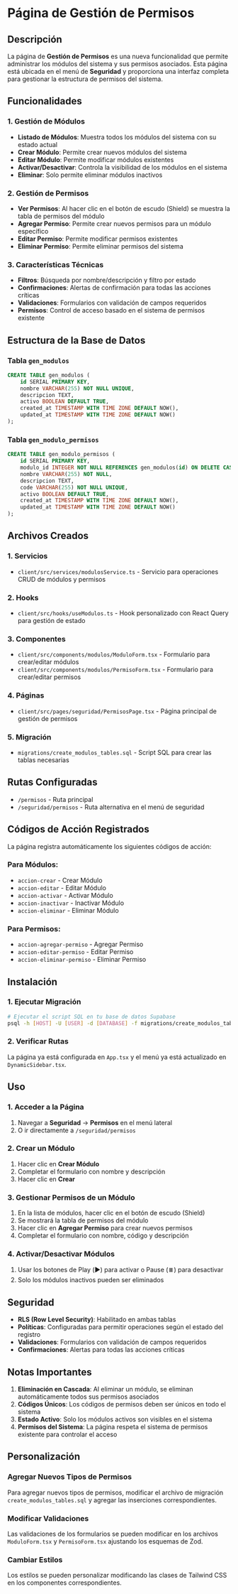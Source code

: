 # Página de Gestión de Permisos

## Descripción

La página de **Gestión de Permisos** es una nueva funcionalidad que permite administrar los módulos del sistema y sus permisos asociados. Esta página está ubicada en el menú de **Seguridad** y proporciona una interfaz completa para gestionar la estructura de permisos del sistema.

## Funcionalidades

### 1. Gestión de Módulos

- **Listado de Módulos**: Muestra todos los módulos del sistema con su estado actual
- **Crear Módulo**: Permite crear nuevos módulos del sistema
- **Editar Módulo**: Permite modificar módulos existentes
- **Activar/Desactivar**: Controla la visibilidad de los módulos en el sistema
- **Eliminar**: Solo permite eliminar módulos inactivos

### 2. Gestión de Permisos

- **Ver Permisos**: Al hacer clic en el botón de escudo (Shield) se muestra la tabla de permisos del módulo
- **Agregar Permiso**: Permite crear nuevos permisos para un módulo específico
- **Editar Permiso**: Permite modificar permisos existentes
- **Eliminar Permiso**: Permite eliminar permisos del sistema

### 3. Características Técnicas

- **Filtros**: Búsqueda por nombre/descripción y filtro por estado
- **Confirmaciones**: Alertas de confirmación para todas las acciones críticas
- **Validaciones**: Formularios con validación de campos requeridos
- **Permisos**: Control de acceso basado en el sistema de permisos existente

## Estructura de la Base de Datos

### Tabla `gen_modulos`

```sql
CREATE TABLE gen_modulos (
    id SERIAL PRIMARY KEY,
    nombre VARCHAR(255) NOT NULL UNIQUE,
    descripcion TEXT,
    activo BOOLEAN DEFAULT TRUE,
    created_at TIMESTAMP WITH TIME ZONE DEFAULT NOW(),
    updated_at TIMESTAMP WITH TIME ZONE DEFAULT NOW()
);
```

### Tabla `gen_modulo_permisos`

```sql
CREATE TABLE gen_modulo_permisos (
    id SERIAL PRIMARY KEY,
    modulo_id INTEGER NOT NULL REFERENCES gen_modulos(id) ON DELETE CASCADE,
    nombre VARCHAR(255) NOT NULL,
    descripcion TEXT,
    code VARCHAR(255) NOT NULL UNIQUE,
    activo BOOLEAN DEFAULT TRUE,
    created_at TIMESTAMP WITH TIME ZONE DEFAULT NOW(),
    updated_at TIMESTAMP WITH TIME ZONE DEFAULT NOW()
);
```

## Archivos Creados

### 1. Servicios
- `client/src/services/modulosService.ts` - Servicio para operaciones CRUD de módulos y permisos

### 2. Hooks
- `client/src/hooks/useModulos.ts` - Hook personalizado con React Query para gestión de estado

### 3. Componentes
- `client/src/components/modulos/ModuloForm.tsx` - Formulario para crear/editar módulos
- `client/src/components/modulos/PermisoForm.tsx` - Formulario para crear/editar permisos

### 4. Páginas
- `client/src/pages/seguridad/PermisosPage.tsx` - Página principal de gestión de permisos

### 5. Migración
- `migrations/create_modulos_tables.sql` - Script SQL para crear las tablas necesarias

## Rutas Configuradas

- `/permisos` - Ruta principal
- `/seguridad/permisos` - Ruta alternativa en el menú de seguridad

## Códigos de Acción Registrados

La página registra automáticamente los siguientes códigos de acción:

### Para Módulos:
- `accion-crear` - Crear Módulo
- `accion-editar` - Editar Módulo
- `accion-activar` - Activar Módulo
- `accion-inactivar` - Inactivar Módulo
- `accion-eliminar` - Eliminar Módulo

### Para Permisos:
- `accion-agregar-permiso` - Agregar Permiso
- `accion-editar-permiso` - Editar Permiso
- `accion-eliminar-permiso` - Eliminar Permiso

## Instalación

### 1. Ejecutar Migración

```bash
# Ejecutar el script SQL en tu base de datos Supabase
psql -h [HOST] -U [USER] -d [DATABASE] -f migrations/create_modulos_tables.sql
```

### 2. Verificar Rutas

La página ya está configurada en `App.tsx` y el menú ya está actualizado en `DynamicSidebar.tsx`.

## Uso

### 1. Acceder a la Página

1. Navegar a **Seguridad** → **Permisos** en el menú lateral
2. O ir directamente a `/seguridad/permisos`

### 2. Crear un Módulo

1. Hacer clic en **Crear Módulo**
2. Completar el formulario con nombre y descripción
3. Hacer clic en **Crear**

### 3. Gestionar Permisos de un Módulo

1. En la lista de módulos, hacer clic en el botón de escudo (Shield)
2. Se mostrará la tabla de permisos del módulo
3. Hacer clic en **Agregar Permiso** para crear nuevos permisos
4. Completar el formulario con nombre, código y descripción

### 4. Activar/Desactivar Módulos

1. Usar los botones de Play (▶️) para activar o Pause (⏸️) para desactivar
2. Solo los módulos inactivos pueden ser eliminados

## Seguridad

- **RLS (Row Level Security)**: Habilitado en ambas tablas
- **Políticas**: Configuradas para permitir operaciones según el estado del registro
- **Validaciones**: Formularios con validación de campos requeridos
- **Confirmaciones**: Alertas para todas las acciones críticas

## Notas Importantes

1. **Eliminación en Cascada**: Al eliminar un módulo, se eliminan automáticamente todos sus permisos asociados
2. **Códigos Únicos**: Los códigos de permisos deben ser únicos en todo el sistema
3. **Estado Activo**: Solo los módulos activos son visibles en el sistema
4. **Permisos del Sistema**: La página respeta el sistema de permisos existente para controlar el acceso

## Personalización

### Agregar Nuevos Tipos de Permisos

Para agregar nuevos tipos de permisos, modificar el archivo de migración `create_modulos_tables.sql` y agregar las inserciones correspondientes.

### Modificar Validaciones

Las validaciones de los formularios se pueden modificar en los archivos `ModuloForm.tsx` y `PermisoForm.tsx` ajustando los esquemas de Zod.

### Cambiar Estilos

Los estilos se pueden personalizar modificando las clases de Tailwind CSS en los componentes correspondientes.
